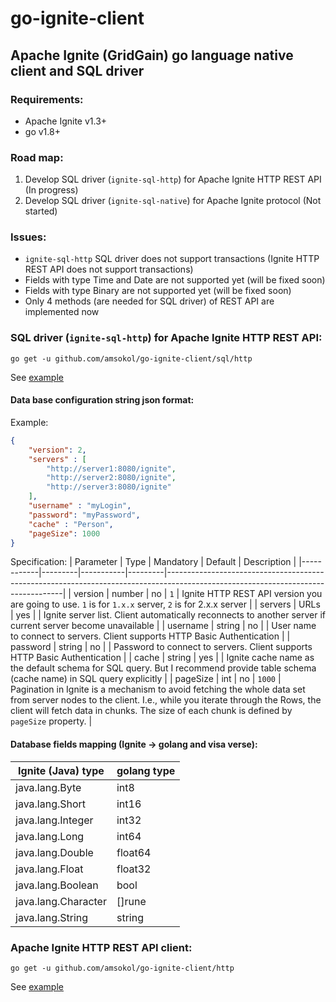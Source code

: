 # go-ignite-client
## Apache Ignite (GridGain) go language native client and SQL driver

### Requirements:
- Apache Ignite v1.3+
- go v1.8+

### Road map:
1. Develop SQL driver (`ignite-sql-http`) for Apache Ignite HTTP REST API (In progress)
2. Develop SQL driver (`ignite-sql-native`) for Apache Ignite protocol (Not started)

### Issues:
- `ignite-sql-http` SQL driver does not support transactions (Ignite HTTP REST API does not support transactions)
- Fields with type Time and Date are not supported yet (will be fixed soon)
- Fields with type Binary are not supported yet (will be fixed soon)
- Only 4 methods (are needed for SQL driver) of REST API are implemented now

### SQL driver (`ignite-sql-http`) for Apache Ignite HTTP REST API:
```
go get -u github.com/amsokol/go-ignite-client/sql/http
```
See [example](https://github.com/amsokol/go-ignite-client/tree/master/cmd/example-http-sql)
#### Data base configuration string json format:
Example:
```json
{
    "version": 2,
    "servers" : [
        "http://server1:8080/ignite",
        "http://server2:8080/ignite",
        "http://server3:8080/ignite"
    ],
    "username" : "myLogin",
    "password": "myPassword",
    "cache" : "Person",
    "pageSize": 1000
}
```
Specification:
| Parameter  | Type    | Mandatory | Default | Description                                                                                                                      |
|------------|---------|-----------|---------|----------------------------------------------------------------------------------------------------------------------------------|
| version    | number  | no        | `1`     | Ignite HTTP REST API version you are going to use. `1` is for `1.x.x` server, `2` is for 2.x.x server                            |
| servers    | URLs    | yes       |         | Ignite server list. Client automatically reconnects to another server if current server become unavailable                       |
| username   | string  | no        |         | User name to connect to servers. Client supports HTTP Basic Authentication                                                       |
| password   | string  | no        |         | Password to connect to servers. Client supports HTTP Basic Authentication                                                        |
| cache      | string  | yes       |         | Ignite cache name as the default schema for SQL query. But I recommend provide table schema (cache name) in SQL query explicitly |
| pageSize   | int     | no        | `1000`  | Pagination in Ignite is a mechanism to avoid fetching the whole data set from server nodes to the client. I.e., while you iterate through the Rows, the client will fetch data in chunks. The size of each chunk is defined by `pageSize` property. |

#### Database fields mapping (Ignite -> golang and visa verse):
| Ignite (Java) type  | golang type |
|---------------------|-------------|
| java.lang.Byte      | int8        |
| java.lang.Short     | int16       |
| java.lang.Integer   | int32       |
| java.lang.Long      | int64       |
| java.lang.Double    | float64     |
| java.lang.Float     | float32     |
| java.lang.Boolean   | bool        |
| java.lang.Character | []rune      |
| java.lang.String    | string      |

### Apache Ignite HTTP REST API client:
```
go get -u github.com/amsokol/go-ignite-client/http
```
See [example](https://github.com/amsokol/go-ignite-client/tree/master/cmd/example-http-client)
